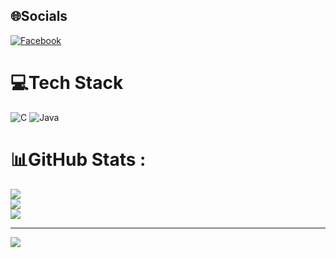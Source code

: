 
## 🌐Socials
[![Facebook](https://img.shields.io/badge/Facebook-%231877F2.svg?logo=Facebook&logoColor=white)](https://facebook.com/https://www.facebook.com/me.cinne) 

# 💻Tech Stack
![C](https://img.shields.io/badge/c-%2300599C.svg?style=for-the-badge&logo=c&logoColor=white) ![Java](https://img.shields.io/badge/java-%23ED8B00.svg?style=for-the-badge&logo=java&logoColor=white)
# 📊GitHub Stats :
![](https://github-readme-stats.vercel.app/api?username=cinne2611&theme=radical&hide_border=false&include_all_commits=false&count_private=false)<br/>
![](https://github-readme-streak-stats.herokuapp.com/?user=cinne2611&theme=radical&hide_border=false)<br/>
![](https://github-readme-stats.vercel.app/api/top-langs/?username=cinne2611&theme=radical&hide_border=false&include_all_commits=false&count_private=false&layout=compact)


---
[![](https://visitcount.itsvg.in/api?id=cinne2611&icon=0&color=0)](https://visitcount.itsvg.in)
